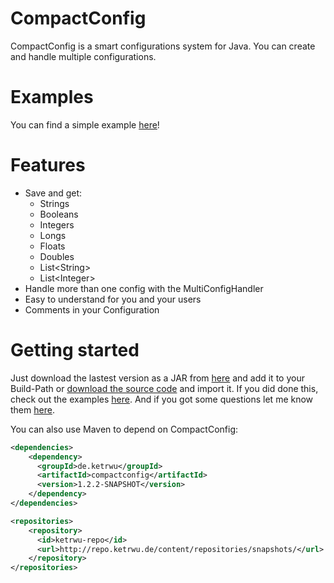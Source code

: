 # CompactConfig
CompactConfig is a smart configurations system for Java. You can create and handle multiple configurations.

Examples
==========
You can find a simple example [here](https://github.com/KennethWussmann/CompactConfig/tree/master/examples)!

Features
==========
* Save and get:
  - Strings
  - Booleans
  - Integers
  - Longs
  - Floats
  - Doubles
  - List\<String\>
  - List\<Integer\>
* Handle more than one config with the MultiConfigHandler
* Easy to understand for you and your users
* Comments in your Configuration
 
Getting started
================
Just download the lastest version as a JAR from [here](https://github.com/KennethWussmann/CompactConfig/releases/download/v1.2.0/CompactConfig_v1.2.0.jar) and add it to your Build-Path or [download the source code](https://github.com/KennethWussmann/CompactConfig/archive/v1.2.0.zip) and import it.
If you did done this, check out the examples [here](https://github.com/KennethWussmann/CompactConfig/tree/master/examples).
And if you got some questions let me know them [here](mailto:support@ketrwu.de).

You can also use Maven to depend on CompactConfig:
```XML
<dependencies>
    <dependency>
      <groupId>de.ketrwu</groupId>
      <artifactId>compactconfig</artifactId>
      <version>1.2.2-SNAPSHOT</version>
    </dependency>
</dependencies>

<repositories>
    <repository>
      <id>ketrwu-repo</id>
      <url>http://repo.ketrwu.de/content/repositories/snapshots/</url>
    </repository>
</repositories>
```
